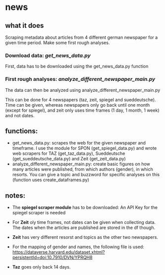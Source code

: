 # news

## what it does
Scraping metadata about articles from 4 different german newspaper for a given time period. Make some first rough analyses. 


### Download data: *get_news_data.py*
First, data has to be downloaded using the get_news_data.py function

### First rough analyses: *analyze_different_newspaper_main.py*
The data can then be analyzed using analyze_different_newspaper_main.py

This can be done for 4 newspapers (taz, zeit, spiegel and sueddeutsche). Time can be given, whereas newspapers only go back until one month (except for spiegel), and zeit only uses time frames (1 day, 1 month, 1 week) and not dates. 


## functions:
  - get_news_data.py: scrapes the web for the given newspaper and timeframe. I use the module for SPON  (get_spiegel_data.py) and wrote web scrapers for TAZ (get_taz_data.py), Sueddeutsche  (get_sueddeutsche_data.py) and Zeit (get_zeit_data.py)
  - analyze_different_newspaper_main.py: create basic figures on how many articles were published, from which authors (gender), in which resorts. You can give a topic and buzzword for specific analyses on this (function uses create_dataframes.py)
  
 
 ## notes:
 - The **spiegel scraper module** has to be downloaded: 
 An API Key for the spiegel scraper is needed
 
 
 - For **Zeit** oly time frames, not dates can be given when collecting data. The dates when the articles are published are stored in the df though.  
 
 - **Zeit** has very different resorst and topics as the other two newspapers.
 
 - For the mapping of gender and names, the following file is used: https://dataverse.harvard.edu/dataset.xhtml?persistentId=doi:10.7910/DVN/YPRQH8
 
 - **Taz** goes only back 14 days. 
 
 
 
